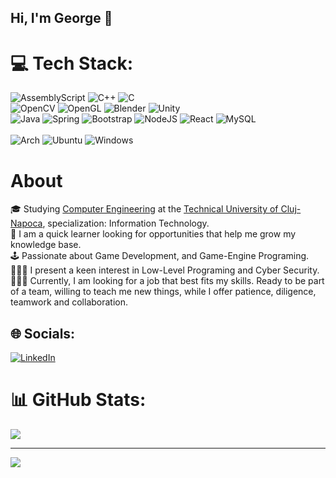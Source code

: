 ## Hi, I'm George 👋

# 💻 Tech Stack:

![AssemblyScript](https://img.shields.io/badge/assembly%20script-%23000000.svg?style=for-the-badge&logo=assemblyscript&logoColor=white) ![C++](https://img.shields.io/badge/c++-%2300599C.svg?style=for-the-badge&logo=c%2B%2B&logoColor=white) ![C](https://img.shields.io/badge/c-%2300599C.svg?style=for-the-badge&logo=c&logoColor=white) <br> ![OpenCV](https://img.shields.io/badge/opencv-%23white.svg?style=for-the-badge&logo=opencv&logoColor=white) ![OpenGL](https://img.shields.io/badge/OpenGL-%23FFFFFF.svg?style=for-the-badge&logo=opengl) ![Blender](https://img.shields.io/badge/blender-%23F5792A.svg?style=for-the-badge&logo=blender&logoColor=white) ![Unity](https://img.shields.io/badge/unity-%23000000.svg?style=for-the-badge&logo=unity&logoColor=white)  <br> ![Java](https://img.shields.io/badge/java-%23ED8B00.svg?style=for-the-badge&logo=openjdk&logoColor=white)  ![Spring](https://img.shields.io/badge/spring-%236DB33F.svg?style=for-the-badge&logo=spring&logoColor=white) ![Bootstrap](https://img.shields.io/badge/bootstrap-%238511FA.svg?style=for-the-badge&logo=bootstrap&logoColor=white) ![NodeJS](https://img.shields.io/badge/node.js-6DA55F?style=for-the-badge&logo=node.js&logoColor=white)  ![React](https://img.shields.io/badge/react-%2320232a.svg?style=for-the-badge&logo=react&logoColor=%2361DAFB) ![MySQL](https://img.shields.io/badge/mysql-4479A1.svg?style=for-the-badge&logo=mysql&logoColor=white) 
<br>
<br>
![Arch](https://img.shields.io/badge/Arch%20Linux-1793D1?logo=arch-linux&logoColor=fff&style=for-the-badge) ![Ubuntu](https://img.shields.io/badge/Ubuntu-E95420?style=for-the-badge&logo=ubuntu&logoColor=white) ![Windows](https://img.shields.io/badge/Windows-0078D6?style=for-the-badge&logo=windows&logoColor=white)

# About
🎓 Studying [Computer Engineering](https://ac.utcluj.ro/acasa.html) at the [Technical University of Cluj-Napoca](https://www.utcluj.ro/en/), specialization: Information Technology.
<br>
🌱 I am a quick learner looking for opportunities that help me grow my knowledge base.
<br>
🕹️ Passionate about Game Development, and Game-Engine Programing.
<br>
👨🏻‍💻 I present a keen interest in Low-Level Programing and Cyber Security.
<br>
💼🤝🏽 Currently, I am looking for a job that best fits my skills. Ready to be part of a team, willing to teach me new things, while I offer patience, diligence, teamwork and collaboration.<br>

## 🌐 Socials:
[![LinkedIn](https://img.shields.io/badge/LinkedIn-%230077B5.svg?logo=linkedin&logoColor=white)]( https://linkedin.com/in/OprutaGeorge ) 


# 📊 GitHub Stats:
![](https://github-readme-stats.vercel.app/api/top-langs/?username=OpGeorge&theme=dark&hide_border=false&include_all_commits=false&count_private=true&layout=compact)

---
[![](https://visitcount.itsvg.in/api?id=OpGeorge&icon=0&color=0)](https://visitcount.itsvg.in)

<!-- Proudly created with GPRM ( https://gprm.itsvg.in ) -->
